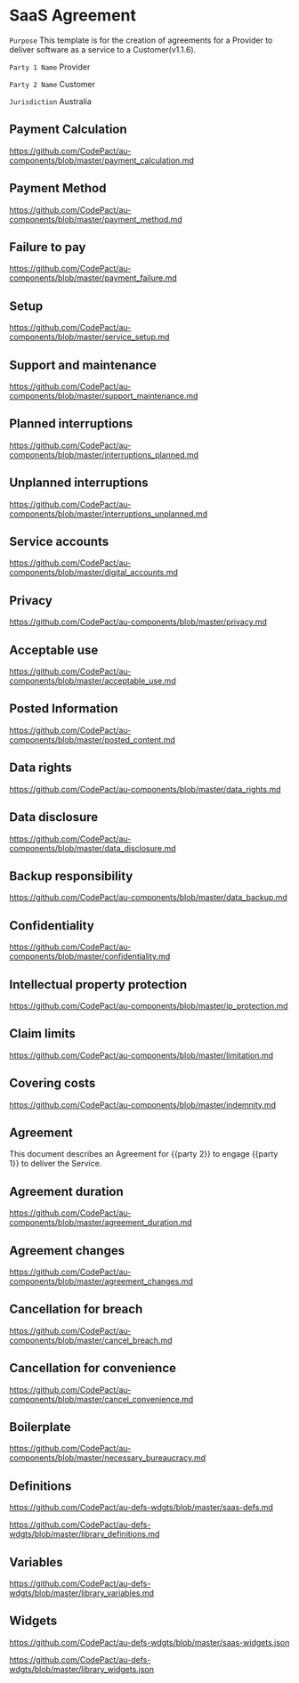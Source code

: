 # SaaS Agreement

`Purpose` This template is for the creation of agreements for a Provider to deliver software as a service to a Customer(v1.1.6).

`Party 1 Name` Provider 

`Party 2 Name` Customer

`Jurisdiction` Australia

## Payment Calculation

https://github.com/CodePact/au-components/blob/master/payment_calculation.md

## Payment Method

https://github.com/CodePact/au-components/blob/master/payment_method.md

## Failure to pay

https://github.com/CodePact/au-components/blob/master/payment_failure.md

## Setup

https://github.com/CodePact/au-components/blob/master/service_setup.md

## Support and maintenance

https://github.com/CodePact/au-components/blob/master/support_maintenance.md

## Planned interruptions

https://github.com/CodePact/au-components/blob/master/interruptions_planned.md

## Unplanned interruptions

https://github.com/CodePact/au-components/blob/master/interruptions_unplanned.md

## Service accounts

https://github.com/CodePact/au-components/blob/master/digital_accounts.md

## Privacy

https://github.com/CodePact/au-components/blob/master/privacy.md

## Acceptable use

https://github.com/CodePact/au-components/blob/master/acceptable_use.md

## Posted Information

https://github.com/CodePact/au-components/blob/master/posted_content.md

## Data rights

https://github.com/CodePact/au-components/blob/master/data_rights.md

## Data disclosure

https://github.com/CodePact/au-components/blob/master/data_disclosure.md

## Backup responsibility

https://github.com/CodePact/au-components/blob/master/data_backup.md

## Confidentiality

https://github.com/CodePact/au-components/blob/master/confidentiality.md

## Intellectual property protection

https://github.com/CodePact/au-components/blob/master/ip_protection.md

## Claim limits

https://github.com/CodePact/au-components/blob/master/limitation.md

## Covering costs

https://github.com/CodePact/au-components/blob/master/indemnity.md

## Agreement

This document describes an Agreement for {{party 2}} to engage {{party 1}} to deliver the Service.

## Agreement duration

https://github.com/CodePact/au-components/blob/master/agreement_duration.md

## Agreement changes

https://github.com/CodePact/au-components/blob/master/agreement_changes.md

## Cancellation for breach

https://github.com/CodePact/au-components/blob/master/cancel_breach.md

## Cancellation for convenience

https://github.com/CodePact/au-components/blob/master/cancel_convenience.md

## Boilerplate

https://github.com/CodePact/au-components/blob/master/necessary_bureaucracy.md

## Definitions

https://github.com/CodePact/au-defs-wdgts/blob/master/saas-defs.md

https://github.com/CodePact/au-defs-wdgts/blob/master/library_definitions.md

## Variables

https://github.com/CodePact/au-defs-wdgts/blob/master/library_variables.md

## Widgets

https://github.com/CodePact/au-defs-wdgts/blob/master/saas-widgets.json

https://github.com/CodePact/au-defs-wdgts/blob/master/library_widgets.json
